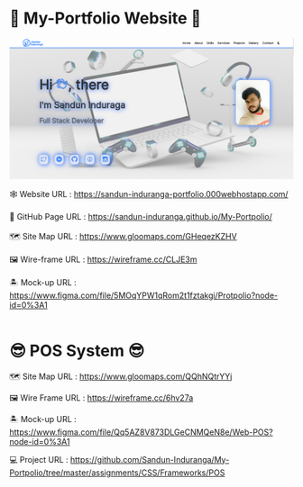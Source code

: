 # 🤗 My-Portfolio Website 🤗

![img_1.png](img_1.png)

🕸 Website URL : https://sandun-induranga-portfolio.000webhostapp.com/
<br>
<br>
🎯 GitHub Page URL : https://sandun-induranga.github.io/My-Portpolio/
<br>
<br>
🗺 Site Map URL : https://www.gloomaps.com/GHeqezKZHV
<br>
<br>
🖼 Wire-frame URL : https://wireframe.cc/CLJE3m
<br>
<br>
🏝 Mock-up URL : https://www.figma.com/file/5MOqYPW1qRom2t1fztakgi/Protpolio?node-id=0%3A1
<br>
<br>
# 😎 POS System 😎

🗺 Site Map URL : https://www.gloomaps.com/QQhNQtrYYj

🖼 Wire Frame URL : https://wireframe.cc/6hv27a

🏝 Mock-up URL : https://www.figma.com/file/Qq5AZ8V873DLGeCNMQeN8e/Web-POS?node-id=0%3A1

💻 Project URL : https://github.com/Sandun-Induranga/My-Portpolio/tree/master/assignments/CSS/Frameworks/POS
